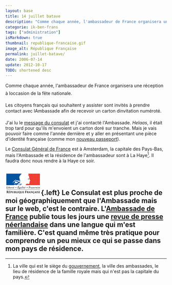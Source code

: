 ```yaml
---
layout: base
title: 14 juillet batave
description: "Comme chaque année, l'ambassadeur de France organisera une réception à loccasion de la fête nationale.    Les citoyens français qui souhaitent y assist"
categorie: ik-ben-frans
tags: ["administration"]
isMarkdown: true
thumbnail: republique-francaise.gif
image_alt: République Française
permalink: juillet-batave/
date: 2006-07-14
update: 2012-10-17
TODO: shortened desc
---
```


Comme chaque année, l'ambassadeur de France organisera une réception à loccasion de la fête nationale.

Les citoyens français qui souhaitent y assister sont invités à prendre contact avec lAmbassade afin de recevoir un carton dinvitation numéroté.

J'ai lu le [message du consulat](http://www.consulfrance-amsterdam.org/article.php3?id_article=483) et j'ai contacté l'Ambassade. *Helaas*, il était trop tard pour qu'ils m'envoient un carton doré sur tranche. Mais je vais pouvoir faire comme l'année dernière et y aller en présentant une pièce d'identité française (comme mon [nouveau passeport](/carte-inutile)).

Le [Consulat Général de France](http://www.consulfrance-amsterdam.org) est à Amsterdam, la capitale des Pays-Bas, mais l'Ambassade et la résidence de l'ambassadeur sont à La Haye[^1]. Il faudra donc nous rendre à la Haye ce soir.

![République Française](republique-francaise.gif){.left}
Le Consulat est plus proche de moi géographiquement que l'Ambassade mais sur le web, c'est le contraire. L'[Ambassade de France](http://www.ambafrance.nl/) publie tous les jours une [revue de presse néerlandaise](http://www.ambafrance.nl/rubrique.php?id_rubrique=23) dans une langue qui m'est familière. C'est quand même très pratique pour comprendre un peu mieux ce qui se passe dans mon pays de résidence.
---
[^1]: La ville qui est le siège du [gouvernement](/balkenende-ii-est-tombe), la ville des ambassades, le lieu de résidence de la famille royale mais qui n'est pas la capitale du pays.